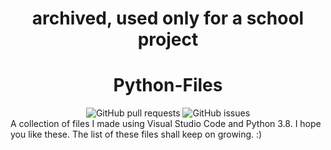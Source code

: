 <h1 align="center">archived, used only for a school project</h1>

<h1 align="center"> Python-Files</h1>
<div align="center">
  <img alt="GitHub pull requests" src="https://img.shields.io/github/issues-pr/A-Git-hub-User/Python-Files">
  <img alt="GitHub issues" src="https://img.shields.io/github/issues/A-Git-hub-User/Python-Files">
</div>
A collection of files I made using Visual Studio Code and Python 3.8. I hope you like these. The list of these files shall keep on growing. :)
